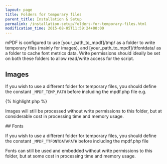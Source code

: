```yaml
---
layout: page
title: Folders for temporary files
parent_title: Installation & Setup
permalink: /installation-setup/folders-for-temporary-files.html
modification_time: 2015-08-05T11:59:24+00:00
---
```


<p>mPDF is configured to use <span class="filename">[your_path_to_mpdf]/tmp/</span> as a folder to write temporary files (mainly for images), and <span class="filename">[your_path_to_mpdf]/ttfontdata/</span> as a folder to cache font metrics data. Write permissions should ideally be set on both these folders to allow read/write access for the script.</p>

## Images

<p>If you wish to use a different folder for temporary files, you should define the constant <code>_MPDF_TEMP_PATH</code> before including the <span class="filename">mpdf.php</span> file e.g.</p>

{% highlight php %}
<?php

define("_MPDF_TEMP_PATH", '../../common/tempfiles/');

include("../mpdf.php");

$mpdf=new mPDF();
{% endhighlight %}

<p>Images will still be processed without write permissions to this folder, but at considerable cost in processing time and memory usage.</p>

## Fonts

<p>If you wish to use a different folder for temporary files, you should define the constant <code>_MPDF_TTFONTDATAPATH</code> before including the <span class="filename">mpdf.php</span> file</p>
<p>Fonts can still be used and embedded without write permissions to this folder, but at some cost in processing time and memory usage.</p>
